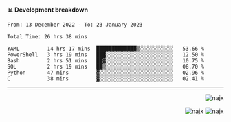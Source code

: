<b>📊 Development breakdown</b>
<!--START_SECTION:waka-->

```text
From: 13 December 2022 - To: 23 January 2023

Total Time: 26 hrs 38 mins

YAML         14 hrs 17 mins  █████████████▒░░░░░░░░░░░   53.66 %
PowerShell   3 hrs 19 mins   ███░░░░░░░░░░░░░░░░░░░░░░   12.50 %
Bash         2 hrs 51 mins   ██▓░░░░░░░░░░░░░░░░░░░░░░   10.75 %
SQL          2 hrs 19 mins   ██▒░░░░░░░░░░░░░░░░░░░░░░   08.70 %
Python       47 mins         ▓░░░░░░░░░░░░░░░░░░░░░░░░   02.96 %
C            38 mins         ▓░░░░░░░░░░░░░░░░░░░░░░░░   02.41 %
```

<!--END_SECTION:waka-->
-----
<p align="right">
  <img src="https://komarev.com/ghpvc/?username=najx&label=GitHub%20Profile%20Views&color=yellow&style=flat" alt="najx" />
</p align="center">
<p align="right">
  <a href="https://www.linkedin.com/in/abdx"><img src="https://img.shields.io/badge/LinkedIn--_.svg?style=social&logo=linkedin" alt="najx"></a>
  <a href="https://stackoverflow.com/users/19588110/najim-abdelmoula"><img src="https://img.shields.io/badge/Stack Overflow--_.svg?style=social&logo=stackoverflow" alt="najx"></a>
</p align="center">
